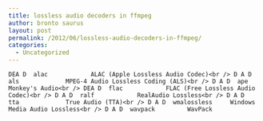 ```yaml
---
title: lossless audio decoders in ffmpeg
author: bronto saurus
layout: post
permalink: /2012/06/lossless-audio-decoders-in-ffmpeg/
categories:
  - Uncategorized
---
```

`DEA D  alac            ALAC (Apple Lossless Audio Codec)<br />
 D A D  als             MPEG-4 Audio Lossless Coding (ALS)<br />
 D A D  ape             Monkey's Audio<br />
 DEA D  flac            FLAC (Free Lossless Audio Codec)<br />
 D A D  ralf            RealAudio Lossless<br />
 D A D  tta             True Audio (TTA)<br />
 D A D  wmalossless     Windows Media Audio Lossless<br />
 D A D  wavpack         WavPack`